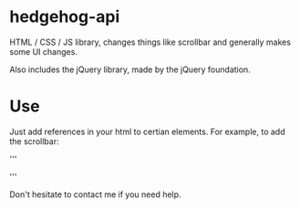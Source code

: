 hedgehog-api
============

HTML / CSS / JS library, changes things like scrollbar and generally makes some UI changes.

Also includes the jQuery library, made by the jQuery foundation.

Use
============

Just add references in your html to certian elements. For example, to add the scrollbar:

'''
<link rel="stylesheet" href="hedgehog-api/css/scroll.css">
'''

Don't hesitate to contact me if you need help.

